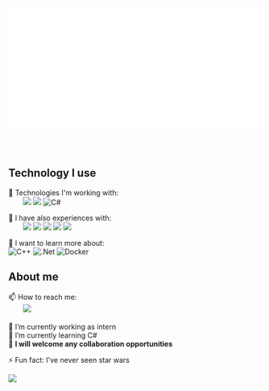 <a href="https://mattballo.com" target="_blank"> <img src="stars.svg"/></a>
<br> <br> <br>

## Technology I use
🔭 Technologies I'm working with: <br>
&ensp; &ensp; &ensp;<img src="https://img.shields.io/badge/iOS-000000?style=for-the-badge&logo=ios&logoColor=white"/>
<img src="https://img.shields.io/badge/Swift-FA7343?style=for-the-badge&logo=swift&logoColor=white"/>
![C#](https://img.shields.io/badge/c%23-%23239120.svg?style=for-the-badge&logo=c-sharp&logoColor=white)

🧰 I have also experiences with: <br>
&ensp; &ensp; &ensp;<img src="https://img.shields.io/badge/Android-3DDC84?style=for-the-badge&logo=android&logoColor=white"/>
<img src="https://img.shields.io/badge/Java-ED8B00?style=for-the-badge&logo=java&logoColor=white"/>
<img src="https://img.shields.io/badge/Python-3776AB?style=for-the-badge&logo=python&logoColor=white"/>
<img src="https://img.shields.io/badge/Django-092E20?style=for-the-badge&logo=django&logoColor=white"/>
<img src="https://img.shields.io/badge/firebase-ffca28?style=for-the-badge&logo=firebase&logoColor=white"/>

📖 I want to learn more about: <br>
![C++](https://img.shields.io/badge/c++-%2300599C.svg?style=for-the-badge&logo=c%2B%2B&logoColor=white)
![.Net](https://img.shields.io/badge/.NET-5C2D91?style=for-the-badge&logo=.net&logoColor=white)
![Docker](https://img.shields.io/badge/docker-%230db7ed.svg?style=for-the-badge&logo=docker&logoColor=white)

## About me
📫 How to reach me: <br>
&ensp; &ensp; &ensp;<a href="linkedin.com/in/matejball"><img src="https://img.shields.io/badge/LinkedIn-0077B5?style=for-the-badge&logo=linkedin&logoColor=white"/></a>
<br> <br>
🔭 I’m currently working as intern <br>
🌱 I’m currently learning C# <br>
🤝 **I will welcome any collaboration opportunities** <br>

⚡ Fun fact: I've never seen star wars

![](https://komarev.com/ghpvc/?username=mattballo)
